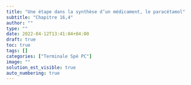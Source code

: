 ```yaml
---
title: "Une étape dans la synthèse d’un médicament, le paracétamol"
subtitle: "Chapitre 16,4"
author: ""
type: ""
date: 2022-04-12T13:41:04+04:00
draft: true
toc: true
tags: []
categories: ["Terminale Spé PC"]
image: ""
solution_est_visible: true
auto_numbering: true
---
```



